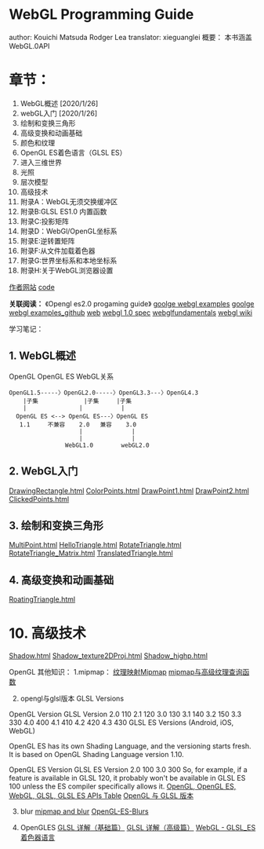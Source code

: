 # WebGL Programming Guide 

author: Kouichi Matsuda  Rodger Lea
translator: xieguanglei
概要：
	本书涵盖WebGL.0API

# 章节：
1. WebGL概述								[2020/1/26]
2. webGL入门								[2020/1/26]
3. 绘制和变换三角形						 
4. 高级变换和动画基础
5. 颜色和纹理
6. OpenGL ES着色语言（GLSL ES）
7. 进入三维世界
8. 光照
9. 层次模型
10. 高级技术 
11. 附录A：WebGL无须交换缓冲区
12. 附录B:GLSL ES1.0 内置函数
13. 附录C:投影矩阵
14. 附录D：WebGl/OpenGL坐标系
15. 附录E:逆转置矩阵
16. 附录F:从文件加载着色器
17. 附录G:世界坐标系和本地坐标系
18. 附录H:关于WebGL浏览器设置

[作者网站](https://sites.google.com/site/webglbook/)
[code](https://sites.google.com/site/webglbook/home/downloads)

**关联阅读：**
 《Opengl es2.0 progaming guide》
[goolge webgl examples](https://code.google.com/archive/p/webglsamples)
[goolge webgl examples_github](https://github.com/WebGLSamples/WebGLSamples.github.io)
[web](https://webglsamples.org/)
[webgl 1.0 spec](https://www.khronos.org/registry/webgl/specs/latest/1.0/)
[webglfundamentals](https://webglfundamentals.org/webgl/lessons/zh_cn/)
[webgl wiki](https://www.khronos.org/webgl/wiki/Main_Page)



学习笔记：

## 1. WebGL概述

OpenGL OpenGL ES WebGL关系

	OpenGL1.5-----〉OpenGL2.0-----〉OpenGL3.3---〉OpenGL4.3
		|子集				|子集		|子集
		|				|			|
	  OpenGL ES <--> OpenGL ES---〉OpenGL ES
	   1.1     不兼容    2.0   兼容    3.0
						|              |
						|			   |
					WebGL1.0        webGL2.0
## 2. WebGL入门
[DrawingRectangle.html](2/DrawingRectangle.html)
[ColorPoints.html](2/ColorPoints.html)
[DrawPoint1.html](2/DrawPoint1.html)
[DrawPoint2.html](2/DrawPoint2.html)
[ClickedPoints.html](2/ClickedPoints.html)

## 3. 绘制和变换三角形
[MultiPoint.html](3/MultiPoint.html) 
[HelloTriangle.html](3/HelloTriangle.html)
[RotateTriangle.html](RotateTriangle.html) 
[RotateTriangle_Matrix.html](3/RotateTriangle_Matrix.html)
[TranslatedTriangle.html](TranslatedTriangle.html)


## 4. 高级变换和动画基础
[RoatingTriangle.html](4/RoatingTriangle.html)

# 10. 高级技术
[Shadow.html](10/Shadow.html)
[Shadow_texture2DProj.html](10/Shadow_texture2DProj.html)
[Shadow_highp.html](10/Shadow_highp.html) 	



OpenGL 其他知识：
1.mipmap：
[纹理映射Mipmap](https://my.oschina.net/sweetdark/blog/177812)
[mipmap与高级纹理查询函数](https://blog.csdn.net/weixin_41254969/article/details/78757369?utm_source=blogxgwz5)

2. opengl与glsl版本
GLSL Versions

OpenGL Version	GLSL Version
2.0	110
2.1	120
3.0	130
3.1	140
3.2	150
3.3	330
4.0	400
4.1	410
4.2	420
4.3	430
GLSL ES Versions (Android, iOS, WebGL)

OpenGL ES has its own Shading Language, and the versioning starts fresh. It is based on OpenGL Shading Language version 1.10.

OpenGL ES Version	GLSL ES Version
2.0	100
3.0	300
So, for example, if a feature is available in GLSL 120, it probably won't be available in GLSL ES 100 unless the ES compiler specifically allows it.
[OpenGL, OpenGL ES, WebGL, GLSL, GLSL ES APIs Table](http://web.eecs.umich.edu/~sugih/courses/eecs487/common/notes/APITables.xml)
[OpenGL 与 GLSL 版本](https://blog.csdn.net/ym19860303/article/details/44115135?utm_source=blogxgwz3)

3. blur 
[mipmap and blur](https://github.com/mattdesl/lwjgl-basics/wiki/ShaderLesson5) 
[OpenGL-ES-Blurs](https://github.com/mattdesl/lwjgl-basics/wiki/OpenGL-ES-Blurs)

4. OpenGLES 
 [GLSL 详解（基础篇）](https://colin1994.github.io/2017/11/11/OpenGLES-Lesson04/)
 [GLSL 详解（高级篇）](https://colin1994.github.io/2017/11/12/OpenGLES-Lesson05/)
 [WebGL - GLSL_ES 着色器语言](https://blog.csdn.net/ithanmang/article/details/91434075)